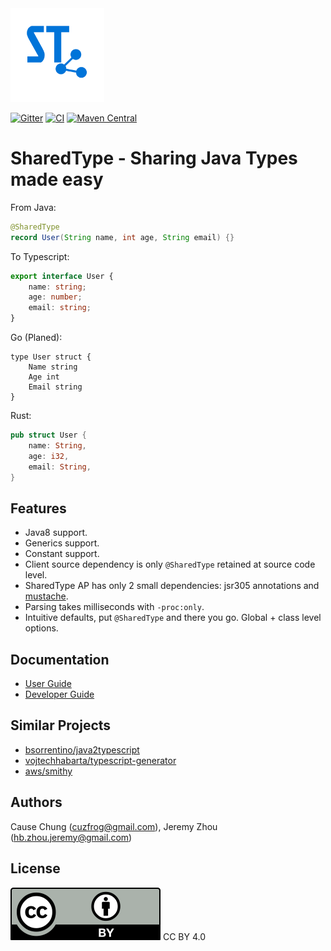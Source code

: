 <img src="./misc/logo-color.svg" width="150" alt="sharedtype-logo"/>

[![Gitter](https://badges.gitter.im/sharedtype/sharedtype.svg)](https://app.gitter.im/#/room/#sharedtype:gitter.im)
[![CI](https://github.com/cuzfrog/sharedtype/actions/workflows/ci.yaml/badge.svg)](https://github.com/cuzfrog/sharedtype/actions/workflows/ci.yaml)
[![Maven Central](https://img.shields.io/maven-central/v/online.sharedtype/sharedtype?style=social)](https://central.sonatype.com/search?q=g:online.sharedtype++a:sharedtype&smo=true)

# SharedType - Sharing Java Types made easy
From Java:
```java
@SharedType
record User(String name, int age, String email) {}
```
To Typescript:
```typescript
export interface User {
    name: string;
    age: number;
    email: string;
}
```
Go (Planed):
```golang
type User struct {
    Name string
    Age int
    Email string
}
```
Rust:
```rust
pub struct User {
    name: String,
    age: i32,
    email: String,
}
```

## Features
* Java8 support.
* Generics support.
* Constant support.
* Client source dependency is only `@SharedType` retained at source code level.
* SharedType AP has only 2 small dependencies: jsr305 annotations and [mustache](https://github.com/spullara/mustache.java).
* Parsing takes milliseconds with `-proc:only`.
* Intuitive defaults, put `@SharedType` and there you go. Global + class level options.

## Documentation
* [User Guide](doc/Usage.md)
* [Developer Guide](doc/Development.md)

## Similar Projects
* [bsorrentino/java2typescript](https://github.com/bsorrentino/java2typescript)
* [vojtechhabarta/typescript-generator](https://github.com/vojtechhabarta/typescript-generator)
* [aws/smithy](https://github.com/smithy-lang/smithy)

## Authors
Cause Chung (cuzfrog@gmail.com), Jeremy Zhou (hb.zhou.jeremy@gmail.com)

## License
![CC BY 4.0](./misc/by.svg)
CC BY 4.0
